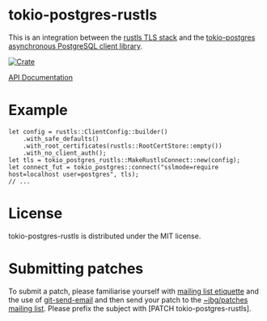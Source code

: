 # tokio-postgres-rustls
This is an integration between the [rustls TLS stack](https://github.com/ctz/rustls)
and the [tokio-postgres asynchronous PostgreSQL client library](https://github.com/sfackler/rust-postgres).

[![Crate](https://img.shields.io/crates/v/tokio-postgres-rustls.svg)](https://crates.io/crates/tokio-postgres-rustls)

[API Documentation](https://docs.rs/tokio-postgres-rustls/)

# Example

```
let config = rustls::ClientConfig::builder()
    .with_safe_defaults()
    .with_root_certificates(rustls::RootCertStore::empty())
    .with_no_client_auth();
let tls = tokio_postgres_rustls::MakeRustlsConnect::new(config);
let connect_fut = tokio_postgres::connect("sslmode=require host=localhost user=postgres", tls);
// ...
```

# License
tokio-postgres-rustls is distributed under the MIT license.

# Submitting patches

To submit a patch, please familiarise yourself with [mailing list etiquette](https://man.sr.ht/lists.sr.ht/etiquette.md) and the use of [git-send-email](https://man.sr.ht/git.sr.ht/send-email.md) and then send your patch to the [~jbg/patches mailing list](https://lists.sr.ht/~jbg/patches). Please prefix the subject with [PATCH tokio-postgres-rustls].
